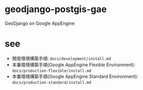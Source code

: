 geodjango-postgis-gae
=====================

GeoDjango on Google AppEngine

# see
* 開発環境構築手順: `docs/development/install.md`
* 本番環境構築手順(Google AppEngine Flexible Environment): `docs/production-flexible/install.md`
* 本番環境構築手順(Google AppEngine Standard Environment): `docs/production-standard/install.md`
